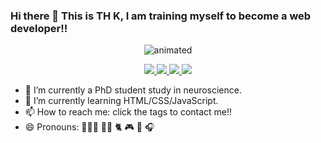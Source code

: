 ### Hi there 👋 This is TH K, I am training myself to become a web developer!!


<!-- ![ezgif com-gif-maker](https://user-images.githubusercontent.com/108649296/203933626-38547978-2702-492f-8333-4748cfd9b26a.gif) -->
<p align="center">
  <img src="https://user-images.githubusercontent.com/108649296/203933626-38547978-2702-492f-8333-4748cfd9b26a.gif" alt="animated" />
</p>
<!-- <div id="avatar" align="center">
  <img src="https://scontent.ftpe8-3.fna.fbcdn.net/v/t1.6435-9/30516696_1848390108516381_252077682211160064_n.jpg?_nc_cat=106&ccb=1-7&_nc_sid=09cbfe&_nc_ohc=fYhetpk1Ag8AX98qMXZ&tn=3OM4M7PSYO6m1MmA&_nc_ht=scontent.ftpe8-3.fna&oh=00_AfDK8pLY4fRzb-mZOU_ONiI2KbOhXRrP1GEP5OcugXOJ1g&oe=63A7DC12" width="100"/>
</div> -->
<!-- medium -->
<div align="center">
<a href="https://medium.com/@tina0757023.bt07" target="_blank">
      <img src="https://img.shields.io/badge/-Medium-black" />
</a>
<!-- Linkedin -->
<a href="https://www.linkedin.com/in/kuo-ting-han-3b045ab5/" target="_blank">
      <img src="https://img.shields.io/badge/-Linkedin-blue" />
</a>
<!-- Mailto -->
<a href="mailto:tina0757023.bt07@nycu.edu.tw" target="_blank">
      <img src="https://img.shields.io/badge/-Mail-red" />
</a>
<!-- CodePen -->
<a href="https://codepen.io/your-work" target="_blank">
      <img src="https://img.shields.io/badge/-CodePen-white" />
</a>
</div>
<!-- **thk61159/thk61159** is a ✨ _special_ ✨ repository because its `README.md` (this file) appears on your GitHub profile. -->

- 🔭 I’m currently a PhD student study in neuroscience.
- 🌱 I’m currently learning HTML/CSS/JavaScript.
- 📫 How to reach me: click the tags to contact me!!
- 😄 Pronouns: 👩🏻‍💻 💃🏻 🐈 🎮 🎤 🎧
<!-- - ⚡ Fun fact: ... -->

